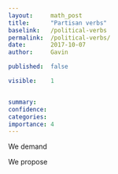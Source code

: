 ```yaml
---
layout: 	math_post
title:  	"Partisan verbs"
baselink:	/political-verbs
permalink:	/political-verbs/
date:   	2017-10-07 
author:		Gavin	

published: 	false

visible:	1


summary:	
confidence:	
categories:	
importance: 4
---
```


We demand

We propose